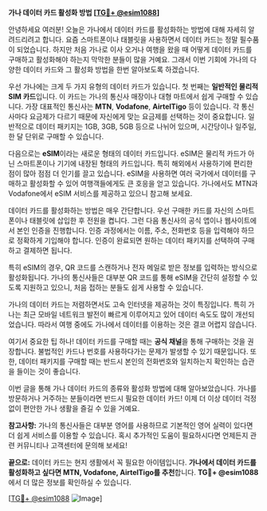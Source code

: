 **가나 데이터 카드 활성화 방법 [[TG💪+ @esim1088](https://t.me/s/esim1088)]**

안녕하세요 여러분! 오늘은 가나에서 데이터 카드를 활성화하는 방법에 대해 자세히 알려드리려고 합니다. 요즘 스마트폰이나 태블릿을 사용하면서 데이터 카드는 정말 필수품이 되었습니다. 하지만 처음 가나로 이사 오거나 여행을 왔을 때 어떻게 데이터 카드를 구매하고 활성화해야 하는지 막막한 분들이 많을 거예요. 그래서 이번 기회에 가나의 다양한 데이터 카드와 그 활성화 방법을 한번 알아보도록 하겠습니다.

우선 가나에는 크게 두 가지 유형의 데이터 카드가 있습니다. 첫 번째는 **일반적인 물리적 SIM 카드**입니다. 이 카드는 가나의 통신사 매장이나 대형 마트에서 쉽게 구매할 수 있습니다. 가장 대표적인 통신사는 **MTN**, **Vodafone**, **AirtelTigo** 등이 있습니다. 각 통신사마다 요금제가 다르기 때문에 자신에게 맞는 요금제를 선택하는 것이 중요합니다. 일반적으로 데이터 패키지는 1GB, 3GB, 5GB 등으로 나뉘어 있으며, 시간당이나 일주일, 한 달 단위로 구매할 수 있습니다.

다음으로는 **eSIM**이라는 새로운 형태의 데이터 카드입니다. eSIM은 물리적 카드가 아닌 스마트폰이나 기기에 내장된 형태의 카드입니다. 특히 해외에서 사용하기에 편리한 점이 많아 점점 더 인기를 끌고 있습니다. eSIM을 사용하면 여러 국가에서 데이터를 구매하고 활성화할 수 있어 여행객들에게도 큰 호응을 얻고 있습니다. 가나에서도 MTN과 Vodafone에서 eSIM 서비스를 제공하고 있으니 참고해 보세요.

데이터 카드를 활성화하는 방법은 매우 간단합니다. 우선 구매한 카드를 자신의 스마트폰이나 태블릿에 삽입한 후 전원을 켭니다. 그런 다음 통신사의 공식 앱이나 웹사이트에서 본인 인증을 진행합니다. 인증 과정에서는 이름, 주소, 전화번호 등을 입력해야 하므로 정확하게 기입해야 합니다. 인증이 완료되면 원하는 데이터 패키지를 선택하여 구매하고 결제하면 됩니다.

특히 eSIM의 경우, QR 코드를 스캔하거나 전자 메일로 받은 정보를 입력하는 방식으로 활성화됩니다. 가나의 통신사들은 대부분 QR 코드를 통해 eSIM을 간단히 설정할 수 있도록 지원하고 있으니, 처음 접하는 분들도 쉽게 사용할 수 있습니다.

가나의 데이터 카드는 저렴하면서도 고속 인터넷을 제공하는 것이 특징입니다. 특히 가나는 최근 모바일 네트워크 발전이 빠르게 이루어지고 있어 데이터 속도도 많이 개선되었습니다. 따라서 여행 중에도 가나에서 데이터를 이용하는 것은 결코 어렵지 않습니다.

여기서 중요한 팁 하나! 데이터 카드를 구매할 때는 **공식 채널**을 통해 구매하는 것을 권장합니다. 불법적인 카드나 번호를 사용하다가는 문제가 발생할 수 있기 때문입니다. 또한, 데이터 패키지를 구매할 때는 반드시 본인의 전화번호와 일치하는지 확인하는 습관을 들이는 것이 좋습니다.

이번 글을 통해 가나 데이터 카드의 종류와 활성화 방법에 대해 알아보았습니다. 가나를 방문하거나 거주하는 분들이라면 반드시 필요한 데이터 카드! 이제 더 이상 데이터 걱정 없이 편안한 가나 생활을 즐길 수 있을 거예요.

**참고사항:** 가나의 통신사들은 대부분 영어를 사용하므로 기본적인 영어 실력이 있다면 더 쉽게 서비스를 이용할 수 있습니다. 혹시 추가적인 도움이 필요하시다면 언제든지 관련 커뮤니티나 고객센터에 문의해 보세요!

**끝으로:** 데이터 카드는 현지 생활에서 꼭 필요한 아이템입니다. **가나에서 데이터 카드를 활성화하고 싶다면 MTN, Vodafone, AirtelTigo를 추천**합니다. **TG💪+ @esim1088**에서 더 많은 정보를 확인하실 수 있습니다. 

[[TG💪+ @esim1088](https://t.me/s/esim1088) ![Image](https://i.postimg.cc/Y0z9fWf4/image.png)]